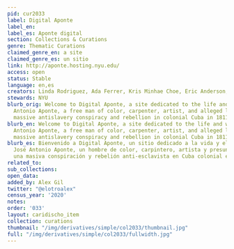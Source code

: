 ```yaml
---
pid: cur2033
label: Digital Aponte
label_en:
label_es: Aponte digital
section: Collections & Curations
genre: Thematic Curations
claimed_genre_en: a site
claimed_genre_es: un sitio
link: http://aponte.hosting.nyu.edu/
access: open
status: Stable
language: en,es
creators: Linda Rodriguez, Ada Ferrer, Kris Minhae Choe, Eric Anderson, et al
stewards: NYU
blurb_orig: Welcome to Digital Aponte, a site dedicated to the life and work of José
  Antonio Aponte, a free man of color, carpenter, artist, and alleged leader of a
  massive antislavery conspiracy and rebellion in colonial Cuba in 1811-1812.
blurb_en: Welcome to Digital Aponte, a site dedicated to the life and work of José
  Antonio Aponte, a free man of color, carpenter, artist, and alleged leader of a
  massive antislavery conspiracy and rebellion in colonial Cuba in 1811-1812.
blurb_es: Bienvenido a Digital Aponte, un sitio dedicado a la vida y el trabajo de
  José Antonio Aponte, un hombre de color, carpintero, artista y presunto líder de
  una masiva conspiración y rebelión anti-esclavista en Cuba colonial en 1811–1812.
related_to:
sub_collections:
open_data:
added_by: Alex Gil
twitter: "@elotroalex"
census_year: '2020'
notes:
order: '033'
layout: caridischo_item
collection: curations
thumbnail: "/img/derivatives/simple/col2033/thumbnail.jpg"
full: "/img/derivatives/simple/col2033/fullwidth.jpg"
---
```


